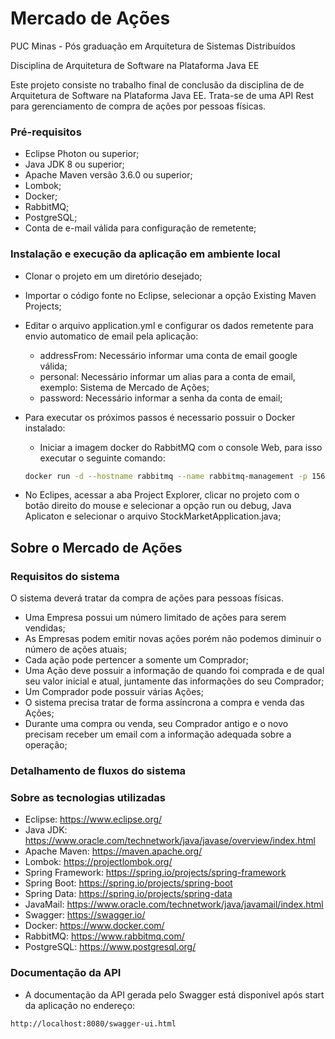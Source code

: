 # Mercado de Ações

PUC Minas - Pós graduação em Arquitetura de Sistemas Distribuídos

Disciplina de Arquitetura de Software na Plataforma Java EE

Este projeto consiste no trabalho final de conclusão  da disciplina de de Arquitetura de Software na Plataforma Java EE. Trata-se de uma API Rest para gerenciamento de compra de ações por pessoas físicas.

### Pré-requisitos

- Eclipse Photon ou superior;
- Java JDK 8 ou superior;
- Apache Maven versão 3.6.0 ou superior;
- Lombok;
- Docker;
- RabbitMQ;
- PostgreSQL;
- Conta de e-mail válida para configuração de remetente;

### Instalação e execução da aplicação em ambiente local

- Clonar o projeto em um diretório desejado;
- Importar o código fonte no Eclipse, selecionar a opção Existing Maven Projects;
- Editar o arquivo application.yml e configurar os dados remetente para envio automatico de email pela aplicação:
	* addressFrom: Necessário informar uma conta de email google válida;
	* personal: Necessário informar um alias para a conta de email, exemplo: Sistema de Mercado de Ações;
	* password: Necessário informar a senha da conta de email;
- Para executar os próximos passos é necessario possuir o Docker instalado:
	* Iniciar a imagem docker do RabbitMQ com o console Web, para isso executar o seguinte comando:

	```sh
	docker run -d --hostname rabbitmq --name rabbitmq-management -p 15672:15672 -p 5671:5671 -p 5672:5672 rabbitmq:management
	```
- No Eclipes, acessar a aba Project Explorer, clicar no projeto com o botão direito do mouse e selecionar a opção run ou debug, Java Aplicaton e selecionar o arquivo StockMarketApplication.java;

## Sobre o Mercado de Ações

### Requisitos do sistema

O sistema deverá tratar da compra de ações para pessoas físicas.
- Uma Empresa possui um número limitado de ações para serem vendidas;
- As Empresas podem emitir novas ações porém não podemos diminuir o número de ações atuais;
- Cada ação pode pertencer a somente um Comprador;
- Uma Ação deve possuir a informação de quando foi comprada e de qual seu valor inicial e atual, juntamente das informações do seu Comprador;
- Um Comprador pode possuir várias Ações;
- O sistema precisa tratar de forma assíncrona a compra e venda das Ações;
- Durante uma compra ou venda, seu Comprador antigo e o novo precisam receber um email com a informação adequada sobre a operação;

### Detalhamento de fluxos do sistema

### Sobre as tecnologias utilizadas

- Eclipse: https://www.eclipse.org/
- Java JDK:  https://www.oracle.com/technetwork/java/javase/overview/index.html
- Apache Maven: https://maven.apache.org/
- Lombok: https://projectlombok.org/
- Spring Framework: https://spring.io/projects/spring-framework
- Spring Boot: https://spring.io/projects/spring-boot
- Spring Data: https://spring.io/projects/spring-data
- JavaMail: https://www.oracle.com/technetwork/java/javamail/index.html
- Swagger: https://swagger.io/
- Docker: https://www.docker.com/
- RabbitMQ: https://www.rabbitmq.com/
- PostgreSQL: https://www.postgresql.org/

### Documentação da API

* A documentação da API gerada pelo Swagger está disponivel após start da aplicação no endereço:

```sh
http://localhost:8080/swagger-ui.html
```


